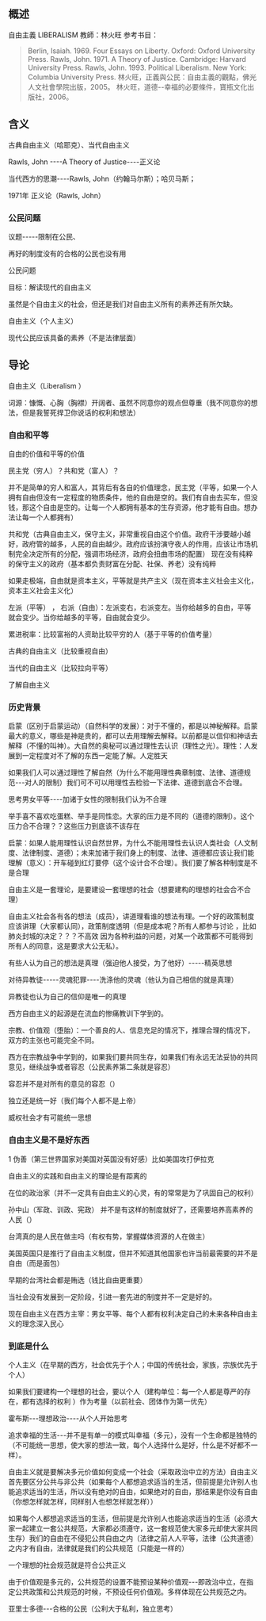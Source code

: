 ## 概述
自由主義  LIBERALISM  教師：林火旺
参考书目：

> Berlin, Isaiah. 1969. Four Essays on Liberty. Oxford: Oxford University Press. 
>  Rawls, John. 1971. A Theory of Justice. Cambridge: Harvard University Press. 
>  Rawls, John. 1993. Political Liberalism. New York: Columbia University Press. 
>  林火旺，正義與公民：自由主義的觀點，佛光人文社會學院出版，2005。 
>  林火旺，道德--幸福的必要條件，寶瓶文化出版社，2006。



## 含义

古典自由主义（哈耶克）、当代自由主义

Rawls, John ----A Theory of Justice----正义论

当代西方的思潮----Rawls, John（约翰马尔斯）；哈贝马斯；

1971年 正义论（Rawls, John）



### 公民问题

议题-----限制在公民、

再好的制度没有的合格的公民也没有用

公民问题



目标：解读现代的自由主义

虽然是个自由主义的社会，但还是我们对自由主义所有的素养还有所欠缺。

自由主义（个人主义）

现代公民应该具备的素养（不是法律层面）



## 导论

自由主义（Liberalism ）

词源：慷慨、心胸（胸襟）开阔者、虽然不同意你的观点但尊重（我不同意你的想法，但是我誓死捍卫你说话的权利和想法）

### 自由和平等

自由的价值和平等的价值

民主党（穷人）？共和党（富人）？

并不是简单的穷人和富人，其背后有各自的价值理念，民主党（平等，如果一个人拥有自由但没有一定程度的物质条件，他的自由是空的。我们有自由去买车，但没钱，那这个自由是空的。让每一个人都拥有基本的生存资源，他才能有自由。想办法让每一个人都拥有）

共和党（古典自由主义，保守主义，非常重视自由这个价值。政府干涉要越小越好，政府管的越多，人民的自由越少。政府应该扮演守夜人的作用，应该让市场机制完全决定所有的分配，强调市场经济，政府会扭曲市场的配置）   现在没有纯粹的保守主义的政府（基本都负责财富在分配、社保、养老）没有纯粹

如果走极端，自由就是资本主义，平等就是共产主义（现在资本主义社会主义化，资本主义社会主义化）

左派（平等） ， 右派（自由）：左派变右，右派变左。当你给越多的自由，平等就会变少。当你给越多的平等，自由就会变少。

累进税率：比较富裕的人资助比较平穷的人（基于平等的价值考量）

古典的自由主义（比较重视自由）

当代的自由主义（比较拉向平等）



了解自由主义

### 历史背景

启蒙（区别于启蒙运动）（自然科学的发展）：对于不懂的，都是以神秘解释。启蒙最大的意义，哪些是神是贵的，都可以去用理解去解释。以前都是以信仰和神话去解释（不懂的叫神）。大自然的奥秘可以通过理性去认识（理性之光）。理性：人发展到一定程度对不了解的东西一定能了解。人定胜天

如果我们人可以通过理性了解自然（为什么不能用理性典章制度、法律、道德规范---对人的限制）我们可不可以用理性去检验一下法律、道德到底合不合理。

思考男女平等----加诸于女性的限制我们认为不合理

举手喜不喜欢吃蛋糕、举手是同性恋。大家的压力是不同的（道德的限制）。这个压力合不合理？？这些压力到底该不该存在

启蒙：如果人能用理性认识自然世界，为什么不能用理性去认识人类社会（人文制度、法律制度、道德）；未来加诸于我们身上的制度、法律、道德都应该让我们能理解（意义）：开车碰到红灯要停（这个设计合不合理）。我们要了解各种制度是不是合理

自由主义是一套理论，是要建设一套理想的社会（想要建构的理想的社会合不合理）  

自由主义社会各有各的想法（成员），讲道理看谁的想法有理。一个好的政策制度应该讲理（大家都认同），政策制度透明（但是成本呢？所有人都参与讨论 ，比如肺炎封城的决定？？？不高效 因为各种利益的问题，对某一个政策都不可能得到所有人的同意，这是要求大公无私）。



有些人认为自己的想法是真理（强迫他人接受，为了他好）-----精英思想

对待异教徒-----灵魂犯罪----洗涤他的灵魂（他认为自己相信的就是真理）

异教徒也认为自己的信仰是唯一的真理

西方自由主义的起源是在流血的惨痛教训下学到的。

宗教、价值观（堕胎）：一个善良的人、信息充足的情况下，推理合理的情况下，双方的主张也可能完全不同。

西方在宗教战争中学到的，如果我们要共同生存，如果我们有永远无法妥协的共同意见，继续战争或者容忍（公民素养第二条就是容忍）

容忍并不是对所有的意见的容忍（）

独立还是统一好（我们每个人都不是上帝）

威权社会才有可能统一思想





### 自由主义是不是好东西

1 伪善（第三世界国家对美国对英国没有好感）比如美国攻打伊拉克

自由主义的实践和自由主义的理论是有距离的

在位的政治家（并不一定具有自由主义的心灵，有的常常是为了巩固自己的权利）

孙中山（军政、训政、宪政） 并不是有这样的制度就好了，还需要培养高素养的人民（）

台湾真的是人民在做主吗（有权有势，掌握媒体资源的人在做主）

美国英国只是推行了自由主义制度，但并不知道其他国家也许当前最需要的并不是自由（而是面包）

早期的台湾社会都是贿选（钱比自由更重要）

当社会没有发展到一定阶段，引进一套先进的制度并不一定是好的。

现在自由主义在西方主宰：男女平等、每个人都有权利决定自己的未来各种自由主义的理念深入民心



### 到底是什么

个人主义（在早期的西方，社会优先于个人；中国的传统社会，家族，宗族优先于个人）

如果我们要建构一个理想的社会，要以个人（建构单位：每一个人都是尊严的存在，都有选择的权利	）作为考量（以前社会、团体作为第一优先）

霍布斯---理想政治----从个人开始思考

追求幸福的生活---并不是有单一的模式叫幸福（多元），没有一个生命都是独特的（不可能统一思想，使大家的想法一致，每个人选择什么是好，什么是不好都不一样）。

自由主义就是要解决多元价值如何变成一个社会（采取政治中立的方法）自由主义首先要区分公共与非公共（如果每个人都想追求适当的生活，但前提是允许别人也能追求适当的生活，所以没有绝对的自由，如果绝对的自由，那结果是你没有自由（你想怎样就怎样，同样别人也想怎样就怎样））

如果每个人都想追求适当的生活，但前提是允许别人也能追求适当的生活（必须大家一起建立一套公共规范，大家都必须遵守，这一套规范使大家多元却使大家共同生存）我们的自由在不侵犯公共自由之内（法律之前人人平等，法律（公共道德）之内才有自由，法律就是我们的公共规范（只能是一样的）

一个理想的社会规范就是符合公共正义

由于价值观是多元的，公共规范的设置不能预设某种价值观---即政治中立，在指定公共政策和公共规范的时候，不预设任何价值观。多样体现在公共规范之内。

亚里士多德---合格的公民（公利大于私利，独立思考）

